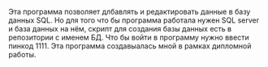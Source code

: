 Эта программа позволяет длбавлять и редактировать данные в базу данных SQL. Но для того что бы программа работала нужен SQL server и база данных на нём, скрипт для создания базы данных есть в репозитории с именем БД. Что бы войти в программу нужно ввести пинкод 1111. Эта программа создавыалась мной в рамках дипломной работы.
